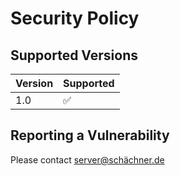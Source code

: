 # Security Policy

## Supported Versions



| Version | Supported          |
| ------- | ------------------ |
| 1.0     | :white_check_mark: |


## Reporting a Vulnerability

Please contact server@schächner.de
